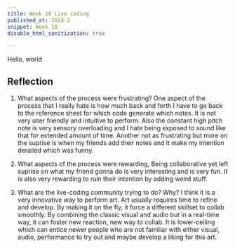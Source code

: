 ```yaml
---
title: Week 10 Live coding
published_at: 2024-2
snippet: Week 10
disable_html_sanitization: true

---
```


Hello, world

## Reflection 
1. What aspects of the process were frustrating?
One aspect of the process that I really hate is how much back and forth I have to go back to the reference sheet for which code generate which notes. It is not very user friendly and intuitive to perform. Also the constant high pitch note is very sensory overloading and I hate being exposed to sound like that for extended amount of time. Another not as frustrating but more on the suprise is when my friends add their notes and it make my intention derailed which was funny.


2. What aspects of the process were rewarding,
Being collaborative yet left suprise on what my friend gonna do is very interesting and is very fun. It is also very rewarding to ruin their intention by adding weird stuff.

3. What are the live-coding community trying to do? Why?
I think it is a very innovative way to perform art. Art usually requires time to refine and develop. By making it on the fly, it force a different skillset to collab smoothly. By combining the classic visual and audio but in a real-time way, it can foster new reaction, new way to collab. It is lower-ceiling which can entice newer people who are not familiar with either visual, audio, performance to try out and maybe develop a liking for this art. 


